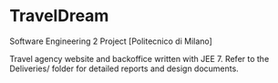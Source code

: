 # TravelDream
Software Engineering 2 Project [Politecnico di Milano]

Travel agency website and backoffice written with JEE 7.
Refer to the Deliveries/ folder for detailed reports and design documents.

